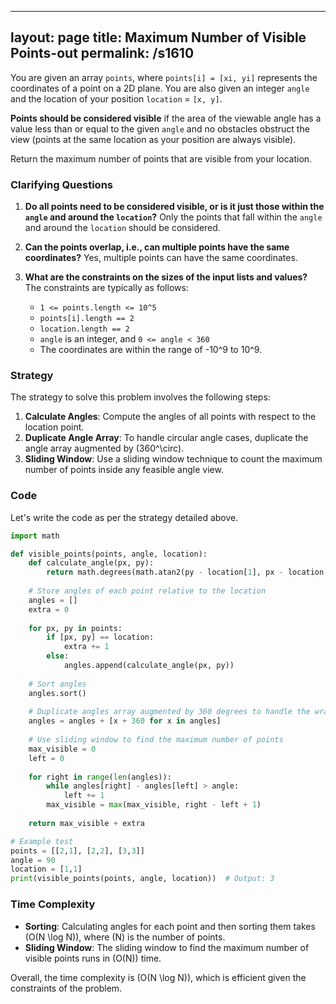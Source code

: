 
---
layout: page
title:  Maximum Number of Visible Points-out
permalink: /s1610
---
You are given an array `points`, where `points[i] = [xi, yi]` represents the coordinates of a point on a 2D plane. You are also given an integer `angle` and the location of your position `location` = `[x, y]`. 

**Points should be considered visible** if the area of the viewable angle has a value less than or equal to the given `angle` and no obstacles obstruct the view (points at the same location as your position are always visible).

Return the maximum number of points that are visible from your location.

### Clarifying Questions
1. **Do all points need to be considered visible, or is it just those within the `angle` and around the `location`?**
   Only the points that fall within the `angle` and around the `location` should be considered.

2. **Can the points overlap, i.e., can multiple points have the same coordinates?**
   Yes, multiple points can have the same coordinates.

3. **What are the constraints on the sizes of the input lists and values?**
   The constraints are typically as follows:
   - `1 <= points.length <= 10^5`
   - `points[i].length == 2`
   - `location.length == 2`
   - `angle` is an integer, and `0 <= angle < 360`
   - The coordinates are within the range of -10^9 to 10^9.

### Strategy
The strategy to solve this problem involves the following steps:
1. **Calculate Angles**: Compute the angles of all points with respect to the location point.
2. **Duplicate Angle Array**: To handle circular angle cases, duplicate the angle array augmented by \(360^\circ\).
3. **Sliding Window**: Use a sliding window technique to count the maximum number of points inside any feasible angle view.

### Code
Let's write the code as per the strategy detailed above.

```python
import math

def visible_points(points, angle, location):
    def calculate_angle(px, py):
        return math.degrees(math.atan2(py - location[1], px - location[0]))
    
    # Store angles of each point relative to the location
    angles = []
    extra = 0
    
    for px, py in points:
        if [px, py] == location:
            extra += 1
        else:
            angles.append(calculate_angle(px, py))
    
    # Sort angles
    angles.sort()
    
    # Duplicate angles array augmented by 360 degrees to handle the wrap-around
    angles = angles + [x + 360 for x in angles]
    
    # Use sliding window to find the maximum number of points
    max_visible = 0
    left = 0
    
    for right in range(len(angles)):
        while angles[right] - angles[left] > angle:
            left += 1
        max_visible = max(max_visible, right - left + 1)
    
    return max_visible + extra

# Example test
points = [[2,1], [2,2], [3,3]]
angle = 90
location = [1,1]
print(visible_points(points, angle, location))  # Output: 3
```

### Time Complexity
- **Sorting**: Calculating angles for each point and then sorting them takes \(O(N \log N)\), where \(N\) is the number of points.
- **Sliding Window**: The sliding window to find the maximum number of visible points runs in \(O(N)\) time.

Overall, the time complexity is \(O(N \log N)\), which is efficient given the constraints of the problem.